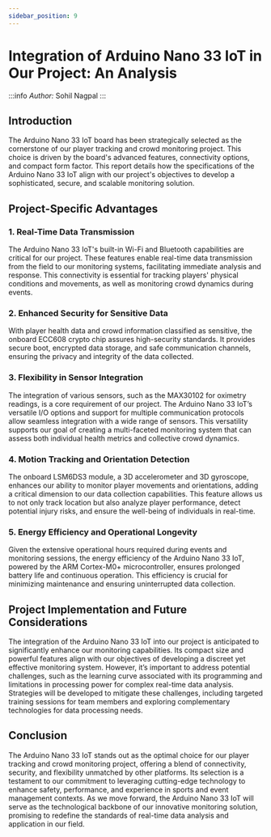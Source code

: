```yaml
---
sidebar_position: 9
---
```

# Integration of Arduino Nano 33 IoT in Our Project: An Analysis

:::info
*Author:* Sohil Nagpal
:::

## Introduction

The Arduino Nano 33 IoT board has been strategically selected as the cornerstone of our player tracking and crowd monitoring project. This choice is driven by the board's advanced features, connectivity options, and compact form factor. This report details how the specifications of the Arduino Nano 33 IoT align with our project's objectives to develop a sophisticated, secure, and scalable monitoring solution.

## Project-Specific Advantages

### 1. Real-Time Data Transmission
The Arduino Nano 33 IoT's built-in Wi-Fi and Bluetooth capabilities are critical for our project. These features enable real-time data transmission from the field to our monitoring systems, facilitating immediate analysis and response. This connectivity is essential for tracking players' physical conditions and movements, as well as monitoring crowd dynamics during events.

### 2. Enhanced Security for Sensitive Data
With player health data and crowd information classified as sensitive, the onboard ECC608 crypto chip assures high-security standards. It provides secure boot, encrypted data storage, and safe communication channels, ensuring the privacy and integrity of the data collected.

### 3. Flexibility in Sensor Integration
The integration of various sensors, such as the MAX30102 for oximetry readings, is a core requirement of our project. The Arduino Nano 33 IoT’s versatile I/O options and support for multiple communication protocols allow seamless integration with a wide range of sensors. This versatility supports our goal of creating a multi-faceted monitoring system that can assess both individual health metrics and collective crowd dynamics.

### 4. Motion Tracking and Orientation Detection
The onboard LSM6DS3 module, a 3D accelerometer and 3D gyroscope, enhances our ability to monitor player movements and orientations, adding a critical dimension to our data collection capabilities. This feature allows us to not only track location but also analyze player performance, detect potential injury risks, and ensure the well-being of individuals in real-time.

### 5. Energy Efficiency and Operational Longevity
Given the extensive operational hours required during events and monitoring sessions, the energy efficiency of the Arduino Nano 33 IoT, powered by the ARM Cortex-M0+ microcontroller, ensures prolonged battery life and continuous operation. This efficiency is crucial for minimizing maintenance and ensuring uninterrupted data collection.

## Project Implementation and Future Considerations

The integration of the Arduino Nano 33 IoT into our project is anticipated to significantly enhance our monitoring capabilities. Its compact size and powerful features align with our objectives of developing a discreet yet effective monitoring system. However, it’s important to address potential challenges, such as the learning curve associated with its programming and limitations in processing power for complex real-time data analysis. Strategies will be developed to mitigate these challenges, including targeted training sessions for team members and exploring complementary technologies for data processing needs.

## Conclusion

The Arduino Nano 33 IoT stands out as the optimal choice for our player tracking and crowd monitoring project, offering a blend of connectivity, security, and flexibility unmatched by other platforms. Its selection is a testament to our commitment to leveraging cutting-edge technology to enhance safety, performance, and experience in sports and event management contexts. As we move forward, the Arduino Nano 33 IoT will serve as the technological backbone of our innovative monitoring solution, promising to redefine the standards of real-time data analysis and application in our field.

